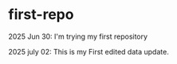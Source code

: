 # first-repo
2025 Jun 30: I'm trying my first repository

2025 july 02: This is my First edited data update.          
